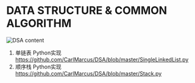 # DATA STRUCTURE & COMMON ALGORITHM

![DSA content](https://github.com/CarlMarcus/DSA/DSA.png "DSA 主要内容")

1. 单链表 Python实现
  https://github.com/CarlMarcus/DSA/blob/master/SingleLinkedList.py
2. 顺序栈 Python实现
  https://github.com/CarlMarcus/DSA/blob/master/Stack.py
